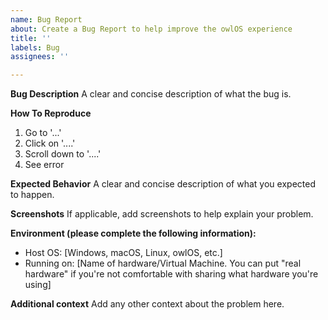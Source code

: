 ```yaml
---
name: Bug Report
about: Create a Bug Report to help improve the owlOS experience
title: ''
labels: Bug
assignees: ''

---
```


**Bug Description**
A clear and concise description of what the bug is.

**How To Reproduce**
1. Go to '...'
2. Click on '....'
3. Scroll down to '....'
4. See error

**Expected Behavior**
A clear and concise description of what you expected to happen.

**Screenshots**
If applicable, add screenshots to help explain your problem.

**Environment (please complete the following information):**
- Host OS: [Windows, macOS, Linux, owlOS, etc.]
- Running on: [Name of hardware/Virtual Machine. You can put "real hardware" if you're not comfortable with sharing what hardware you're using]

**Additional context**
Add any other context about the problem here.
